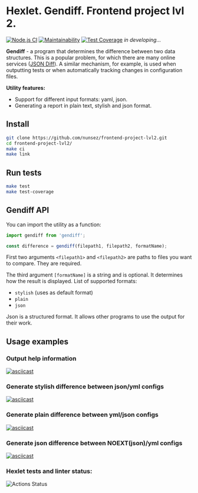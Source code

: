 # Hexlet. Gendiff. Frontend project lvl 2.

[![Node.js CI](https://github.com/nunsez/frontend-project-lvl2/workflows/Node.js%20CI/badge.svg)](https://github.com/nunsez/frontend-project-lvl2/actions?query=workflow%3A%22Node.js+CI%22)
[![Maintainability](https://api.codeclimate.com/v1/badges/e4451e5ff95f4cefe9bd/maintainability)](https://codeclimate.com/github/nunsez/frontend-project-lvl2/maintainability)
[![Test Coverage](https://api.codeclimate.com/v1/badges/e4451e5ff95f4cefe9bd/test_coverage)](https://codeclimate.com/github/nunsez/frontend-project-lvl2/test_coverage)
_in developing..._

**Gendiff** - a program that determines the difference between two data structures. This is a popular problem, for which there are many online services ([JSON Diff](http://www.jsondiff.com/)). A similar mechanism, for example, is used when outputting tests or when automatically tracking changes in configuration files.

**Utility features:**

- Support for different input formats: yaml, json.
- Generating a report in plain text, stylish and json format.

## Install

```sh
git clone https://github.com/nunsez/frontend-project-lvl2.git
cd frontend-project-lvl2/
make ci
make link
```

## Run tests
```sh
make test
make test-coverage
```

## Gendiff API
You can import the utility as a function:
```javascript
import gendiff from 'gendiff';

const difference = gendiff(filepath1, filepath2, formatName);
```
First two arguments ```<filepath1>``` and ```<filepath2>``` are paths to files you want to compare. They are required.

The third argument ```[formatName]``` is a string and is optional. It determines how the result is displayed. List of supported formats:

* ```stylish``` (uses as default format)
* ```plain```
* ```json```

Json is a structured format. It allows other programs to use the output for their work.

## Usage examples

### Output help information
[![asciicast](https://asciinema.org/a/380488.svg)](https://asciinema.org/a/380488)

### Generate stylish difference between json/yml configs
[![asciicast](https://asciinema.org/a/380489.svg)](https://asciinema.org/a/380489)

### Generate plain difference between yml/json configs
[![asciicast](https://asciinema.org/a/380491.svg)](https://asciinema.org/a/380491)

### Generate json difference between NOEXT(json)/yml configs
[![asciicast](https://asciinema.org/a/380493.svg)](https://asciinema.org/a/380493)

### Hexlet tests and linter status:

![Actions Status](/workflows/hexlet-check/badge.svg)
